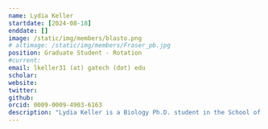 ```yaml
---
name: Lydia Keller
startdate: [2024-08-18]
enddate: []
image: /static/img/members/blasto.png
# altimage: /static/img/members/Fraser_pb.jpg
position: Graduate Student - Rotation
#current:
email: lkeller31 (at) gatech (dot) edu
scholar:
website:
twitter:
github:
orcid: 0009-0009-4903-6163
description: "Lydia Keller is a Biology Ph.D. student in the School of Biological Sciences. She received her B.S. in Integrative Biology from the University of Illinois Urbana-Champaign. Outside of the lab, Lydia enjoys birding, fitness, and exploring Atlanta."
---
```

